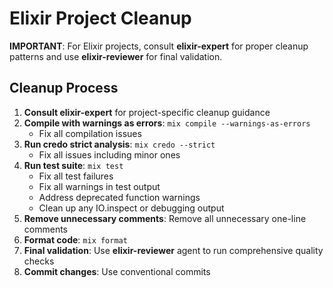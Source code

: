 # Elixir Project Cleanup

**IMPORTANT**: For Elixir projects, consult **elixir-expert** for proper cleanup
patterns and use **elixir-reviewer** for final validation.

## Cleanup Process

1. **Consult elixir-expert** for project-specific cleanup guidance
2. **Compile with warnings as errors**:
   `mix compile --warnings-as-errors`
   - Fix all compilation issues
3. **Run credo strict analysis**: `mix credo --strict`
   - Fix all issues including minor ones
4. **Run test suite**: `mix test`
   - Fix all test failures
   - Fix all warnings in test output
   - Address deprecated function warnings
   - Clean up any IO.inspect or debugging output
5. **Remove unnecessary comments**: Remove all unnecessary one-line comments
6. **Format code**: `mix format`
7. **Final validation**: Use **elixir-reviewer** agent to run comprehensive
   quality checks
8. **Commit changes**: Use conventional commits

